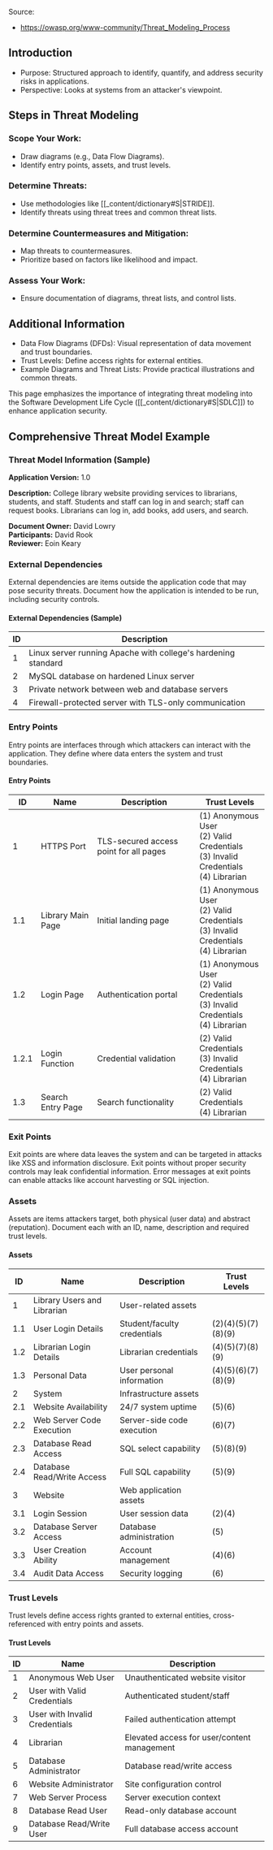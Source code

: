 Source:
- https://owasp.org/www-community/Threat_Modeling_Process

## Introduction
- Purpose: Structured approach to identify, quantify, and address security risks in applications.
- Perspective: Looks at systems from an attacker's viewpoint.

## Steps in Threat Modeling

### Scope Your Work:

- Draw diagrams (e.g., Data Flow Diagrams).
- Identify entry points, assets, and trust levels.

### Determine Threats:

- Use methodologies like [[_content/dictionary#S|STRIDE]].
- Identify threats using threat trees and common threat lists.

### Determine Countermeasures and Mitigation:

- Map threats to countermeasures.
- Prioritize based on factors like likelihood and impact.

### Assess Your Work:

- Ensure documentation of diagrams, threat lists, and control lists.

## Additional Information

- Data Flow Diagrams (DFDs): Visual representation of data movement and trust boundaries.
- Trust Levels: Define access rights for external entities.
- Example Diagrams and Threat Lists: Provide practical illustrations and common threats.

This page emphasizes the importance of integrating threat modeling into the Software Development Life Cycle ([[_content/dictionary#S|SDLC]]) to enhance application security.

## Comprehensive Threat Model Example

### Threat Model Information (Sample)

**Application Version:** 1.0

**Description:** College library website providing services to librarians, students, and staff. Students and staff can log in and search; staff can request books. Librarians can log in, add books, add users, and search.

**Document Owner:** David Lowry  
**Participants:** David Rook  
**Reviewer:** Eoin Keary

### External Dependencies

External dependencies are items outside the application code that may pose security threats. Document how the application is intended to be run, including security controls.

#### External Dependencies (Sample)

| ID | Description |
|---|---|
| 1 | Linux server running Apache with college's hardening standard |
| 2 | MySQL database on hardened Linux server |
| 3 | Private network between web and database servers |
| 4 | Firewall-protected server with TLS-only communication |

### Entry Points

Entry points are interfaces through which attackers can interact with the application. They define where data enters the system and trust boundaries.

#### Entry Points

| ID | Name | Description | Trust Levels |
|---|---|---|---|
| 1 | HTTPS Port | TLS-secured access point for all pages | (1) Anonymous User<br>(2) Valid Credentials<br>(3) Invalid Credentials<br>(4) Librarian |
| 1.1 | Library Main Page | Initial landing page | (1) Anonymous User<br>(2) Valid Credentials<br>(3) Invalid Credentials<br>(4) Librarian |
| 1.2 | Login Page | Authentication portal | (1) Anonymous User<br>(2) Valid Credentials<br>(3) Invalid Credentials<br>(4) Librarian |
| 1.2.1 | Login Function | Credential validation | (2) Valid Credentials<br>(3) Invalid Credentials<br>(4) Librarian |
| 1.3 | Search Entry Page | Search functionality | (2) Valid Credentials<br>(4) Librarian |

### Exit Points

Exit points are where data leaves the system and can be targeted in attacks like XSS and information disclosure. Exit points without proper security controls may leak confidential information. Error messages at exit points can enable attacks like account harvesting or SQL injection.

### Assets

Assets are items attackers target, both physical (user data) and abstract (reputation). Document each with an ID, name, description and required trust levels.

#### Assets

| ID | Name | Description | Trust Levels |
|---|---|---|---|
| 1 | Library Users and Librarian | User-related assets | |
| 1.1 | User Login Details | Student/faculty credentials | (2)(4)(5)(7)(8)(9) |
| 1.2 | Librarian Login Details | Librarian credentials | (4)(5)(7)(8)(9) |
| 1.3 | Personal Data | User personal information | (4)(5)(6)(7)(8)(9) |
| 2 | System | Infrastructure assets | |
| 2.1 | Website Availability | 24/7 system uptime | (5)(6) |
| 2.2 | Web Server Code Execution | Server-side code execution | (6)(7) |
| 2.3 | Database Read Access | SQL select capability | (5)(8)(9) |
| 2.4 | Database Read/Write Access | Full SQL capability | (5)(9) |
| 3 | Website | Web application assets | |
| 3.1 | Login Session | User session data | (2)(4) |
| 3.2 | Database Server Access | Database administration | (5) |
| 3.3 | User Creation Ability | Account management | (4)(6) |
| 3.4 | Audit Data Access | Security logging | (6) |

### Trust Levels

Trust levels define access rights granted to external entities, cross-referenced with entry points and assets.

#### Trust Levels

| ID | Name | Description |
|---|---|---|
| 1 | Anonymous Web User | Unauthenticated website visitor |
| 2 | User with Valid Credentials | Authenticated student/staff |
| 3 | User with Invalid Credentials | Failed authentication attempt |
| 4 | Librarian | Elevated access for user/content management |
| 5 | Database Administrator | Database read/write access |
| 6 | Website Administrator | Site configuration control |
| 7 | Web Server Process | Server execution context |
| 8 | Database Read User | Read-only database account |
| 9 | Database Read/Write User | Full database access account |
